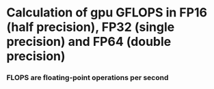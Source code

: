 # Calculation of gpu GFLOPS in FP16 (half precision), FP32 (single precision) and FP64 (double precision)

### FLOPS are floating-point operations per second
